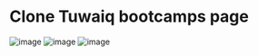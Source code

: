# Clone Tuwaiq bootcamps page 



![image](https://github.com/Alhaqbani21/reactHomeWork1/assets/94962409/469127c8-95ec-4b39-af48-4ae0057fb13f)
![image](https://github.com/Alhaqbani21/reactHomeWork1/assets/94962409/55155e67-031f-49f2-8214-3e5dfa4532d0)
![image](https://github.com/Alhaqbani21/reactHomeWork1/assets/94962409/4e9c57c1-6d63-4b8b-bcca-1924b6f1c651)

